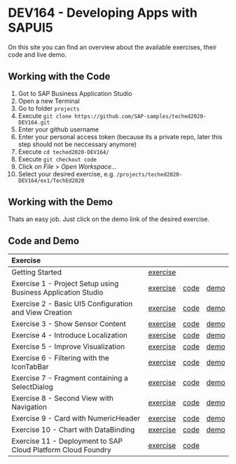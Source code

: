 # DEV164 - Developing Apps with SAPUI5
On this site you can find an overview about the available exercises, their code and live demo.

## Working with the Code
1. Got to SAP Business Application Studio
2. Open a new Terminal
3. Go to folder `projects`
4. Execute `git clone https://github.com/SAP-samples/teched2020-DEV164.git`
5. Enter your github username
6. Enter your personal access token (because its a private repo, later this step should not be neccessary anymore)
7. Execute `cd teched2020-DEV164/`
8. Execute `git checkout code`
9. Click on *File* > *Open Workspace...* 
10. Select your desired exercise, e.g. `/projects/teched2020-DEV164/ex1/TechEd2020`

## Working with the Demo
Thats an easy job. Just click on the demo link of the desired exercise.

## Code and Demo
| Exercise |  |  | |
| :--- | --- |  --- |  --- |
Getting Started | [exercise](https://github.com/SAP-samples/teched2020-DEV164/tree/master/exercises/ex0) |  |
Exercise 1 - Project Setup using Business Application Studio | [exercise](https://github.com/SAP-samples/teched2020-DEV164/tree/master/exercises/ex1) | [code](https://github.com/SAP-samples/teched2020-DEV164/tree/code/ex1/TechEd2020) | [demo](https://sap-samples.github.io/teched2020-dev164/exercises/ex1/TechEd2020/SensorManager/webapp/)
Exercise 2 - Basic UI5 Configuration and  View Creation | [exercise](https://github.com/SAP-samples/teched2020-DEV164/tree/master/exercises/ex2) | [code](https://github.com/SAP-samples/teched2020-DEV164/tree/code/ex2/TechEd2020) | [demo](https://sap-samples.github.io/teched2020-dev164/exercises/ex2/TechEd2020/SensorManager/webapp/)
Exercise 3 - Show Sensor Content | [exercise](https://github.com/SAP-samples/teched2020-DEV164/tree/master/exercises/ex3) | [code](https://github.com/SAP-samples/teched2020-DEV164/tree/code/ex3/TechEd2020) | [demo](https://sap-samples.github.io/teched2020-dev164/exercises/ex3/TechEd2020/SensorManager/webapp/)
Exercise 4 - Introduce Localization | [exercise](https://github.com/SAP-samples/teched2020-DEV164/tree/master/exercises/ex4) | [code](https://github.com/SAP-samples/teched2020-DEV164/tree/code/ex4/TechEd2020) | [demo](https://sap-samples.github.io/teched2020-dev164/exercises/ex4/TechEd2020/SensorManager/webapp/)
Exercise 5 - Improve Visualization | [exercise](https://github.com/SAP-samples/teched2020-DEV164/tree/master/exercises/ex5) | [code](https://github.com/SAP-samples/teched2020-DEV164/tree/code/ex5/TechEd2020) | [demo](https://sap-samples.github.io/teched2020-dev164/exercises/ex5/TechEd2020/SensorManager/webapp/)
Exercise 6 - Filtering with the IconTabBar | [exercise](https://github.com/SAP-samples/teched2020-DEV164/tree/master/exercises/ex6) | [code](https://github.com/SAP-samples/teched2020-DEV164/tree/code/ex6/TechEd2020) | [demo](https://sap-samples.github.io/teched2020-dev164/exercises/ex6/TechEd2020/SensorManager/webapp/)
Exercise 7 - Fragment containing a SelectDialog | [exercise](https://github.com/SAP-samples/teched2020-DEV164/tree/master/exercises/ex7) | [code](https://github.com/SAP-samples/teched2020-DEV164/tree/code/ex7/TechEd2020) | [demo](https://sap-samples.github.io/teched2020-dev164/exercises/ex7/TechEd2020/SensorManager/webapp/)
Exercise 8 - Second View with Navigation | [exercise](https://github.com/SAP-samples/teched2020-DEV164/tree/master/exercises/ex8) | [code](https://github.com/SAP-samples/teched2020-DEV164/tree/code/ex8/TechEd2020) | [demo](https://sap-samples.github.io/teched2020-dev164/exercises/ex8/TechEd2020/SensorManager/webapp/)
Exercise 9 - Card with NumericHeader | [exercise](https://github.com/SAP-samples/teched2020-DEV164/tree/master/exercises/ex9) | [code](https://github.com/SAP-samples/teched2020-DEV164/tree/code/ex9/TechEd2020) | [demo](https://sap-samples.github.io/teched2020-dev164/exercises/ex9/TechEd2020/SensorManager/webapp/)
Exercise 10 - Chart with DataBinding | [exercise](https://github.com/SAP-samples/teched2020-DEV164/tree/master/exercises/ex10) | [code](https://github.com/SAP-samples/teched2020-DEV164/tree/code/ex10/TechEd2020) | [demo](https://sap-samples.github.io/teched2020-dev164/exercises/ex10/TechEd2020/SensorManager/webapp/)
Exercise 11 - Deployment to SAP Cloud Platform Cloud Foundry | [exercise](https://github.com/SAP-samples/teched2020-DEV164/tree/master/exercises/ex11) | [code](https://github.com/SAP-samples/teched2020-DEV164/tree/code/ex11/TechEd2020) | 

